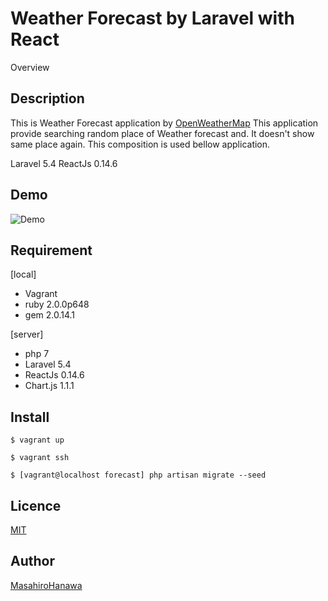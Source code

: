 Weather Forecast by Laravel with React
====

Overview

## Description
This is Weather Forecast application by [OpenWeatherMap](https://openweathermap.org/)
This application provide searching random place of Weather forecast and.
It doesn't show same place again.
This composition is used bellow application.

Laravel 5.4
ReactJs 0.14.6

## Demo

![Demo](https://raw.github.com/wiki/MasahiroHanawa/weather_forecast/demo/demo.gif)

## Requirement

[local]
- Vagrant
- ruby 2.0.0p648
- gem 2.0.14.1

[server]
- php 7
- Laravel 5.4
- ReactJs 0.14.6
- Chart.js 1.1.1

## Install

```vagrantfile
$ vagrant up
```

```vagrantfile
$ vagrant ssh
```

```/var/www/html/forecast
$ [vagrant@localhost forecast] php artisan migrate --seed
```

## Licence

[MIT](https://github.com/tcnksm/tool/blob/master/LICENCE)

## Author

[MasahiroHanawa](https://github.com/tcnksm)